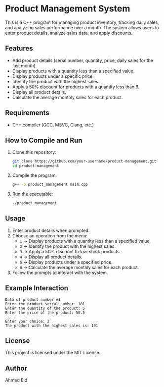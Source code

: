 # Product Management System

This is a C++ program for managing product inventory, tracking daily sales, and analyzing sales performance over a month. The system allows users to enter product details, analyze sales data, and apply discounts.

## Features

- Add product details (serial number, quantity, price, daily sales for the last month).
- Display products with a quantity less than a specified value.
- Display products under a specific price.
- Identify the product with the highest sales.
- Apply a 50% discount for products with a quantity less than 6.
- Display all product details.
- Calculate the average monthly sales for each product.

## Requirements

- C++ compiler (GCC, MSVC, Clang, etc.)

## How to Compile and Run

1. Clone this repository:
   ```sh
   git clone https://github.com/your-username/product-management.git
   cd product-management
   ```
2. Compile the program:
   ```sh
   g++ -o product_management main.cpp
   ```
3. Run the executable:
   ```sh
   ./product_management
   ```

## Usage

1. Enter product details when prompted.
2. Choose an operation from the menu:
   - `1` → Display products with a quantity less than a specified value.
   - `2` → Identify the product with the highest sales.
   - `3` → Apply a 50% discount to low-stock products.
   - `4` → Display all product details.
   - `5` → Display products under a specified price.
   - `6` → Calculate the average monthly sales for each product.
3. Follow the prompts to interact with the system.

## Example Interaction
```
Data of product number #1
Enter the product serial number: 101
Enter the quantity of the product: 5
Enter the price of the product: 50.5
...
Enter your choice: 2
The product with the highest sales is: 101
```

## License
This project is licensed under the MIT License.

## Author
Ahmed Eid
